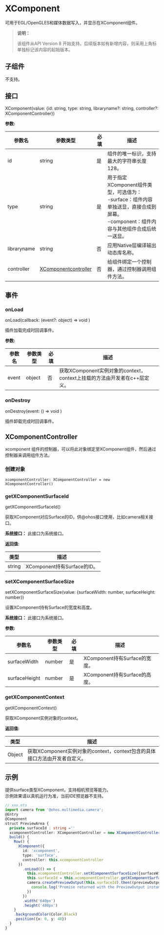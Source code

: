 # XComponent

可用于EGL/OpenGLES和媒体数据写入，并显示在XComponent组件。

> **说明：**
>
> 该组件从API Version 8 开始支持。后续版本如有新增内容，则采用上角标单独标记该内容的起始版本。

  


## 子组件

  不支持。

## 接口

  XComponent(value: {id: string, type: string, libraryname?: string, controller?: XComponentController})

**参数:** 

| 参数名       | 参数类型     | 必填   | 描述    |
| --------- | ------ | ---- | ----- |
| id  | string | 是    | 组件的唯一标识，支持最大的字符串长度128。 |
| type      | string | 是    |  用于指定XComponent组件类型，可选值为：<br/>-surface：组件内容单独送显，直接合成到屏幕。<br/>-component：组件内容与其他组件合成后统一送显。 |
| libraryname | string | 否    | 应用Native层编译输出动态库名称。 |
| controller   | [XComponentcontroller](#xcomponentcontroller) | 否    | 给组件绑定一个控制器，通过控制器调用组件方法。 |

## 事件

### onLoad

onLoad(callback: (event?: object) => void )

插件加载完成时回调事件。

**参数:**

| 参数名           | 参数类型   | 必填  | 描述                      |
| ------------- | ------ | ---- | ----------------------- |
| event  | object |   否  | 获取XComponent实例对象的context，context上挂载的方法由开发者在c++层定义。 |

### onDestroy

onDestroy(event: () => void )

插件卸载完成时回调事件。

## XComponentController

xcomponent 组件的控制器，可以将此对象绑定至XComponent组件，然后通过控制器来调用组件方法。

### 创建对象

```
xcomponentController: XComponentController = new XComponentController()
```

### getXComponentSurfaceId

getXComponentSurfaceId()

获取XComponent对应Surface的ID，供@ohos接口使用，比如camera相关接口。

**系统接口：** 此接口为系统接口。

**返回值:**

| 类型     | 描述                      |
| ------ | ----------------------- |
| string | XComponent持有Surface的ID。 |


### setXComponentSurfaceSize

setXComponentSurfaceSize(value: {surfaceWidth: number, surfaceHeight: number})

设置XComponent持有Surface的宽度和高度。

**系统接口：** 此接口为系统接口。

**参数:**

| 参数名           | 参数类型   | 必填  | 描述                      |
| ------------- | ------ | ---- | ----------------------- |
| surfaceWidth  | number | 是    | XComponent持有Surface的宽度。 |
| surfaceHeight | number | 是    | XComponent持有Surface的高度。 |


### getXComponentContext

getXComponentContext()

获取XComponent实例对象的context。

**返回值:**

| 类型     | 描述                                       |
| ------ | ---------------------------------------- |
| Object | 获取XComponent实例对象的context，context包含的具体接口方法由开发者自定义。 |


## 示例

提供surface类型XComponent，支持相机预览等能力。  
示例效果请以真机运行为准，当前IDE预览器不支持。

```ts
// xxx.ets
import camera from '@ohos.multimedia.camera';
@Entry
@Component
struct PreviewArea {
  private surfaceId : string =''
  xcomponentController: XComponentController = new XComponentController()
  build() {
    Row() {
      XComponent({
        id: 'xcomponent',
        type: 'surface',
        controller: this.xcomponentController
      })
        .onLoad(() => {
          this.xcomponentController.setXComponentSurfaceSize({surfaceWidth:1920,surfaceHeight:1080});
          this.surfaceId = this.xcomponentController.getXComponentSurfaceId();
          camera.createPreviewOutput(this.surfaceId).then((previewOutput) => {
            console.log('Promise returned with the PreviewOutput instance');
          })
        })
        .width('640px')
        .height('480px')
    }
    .backgroundColor(Color.Black)
    .position({x: 0, y: 48})
  }
}
```
